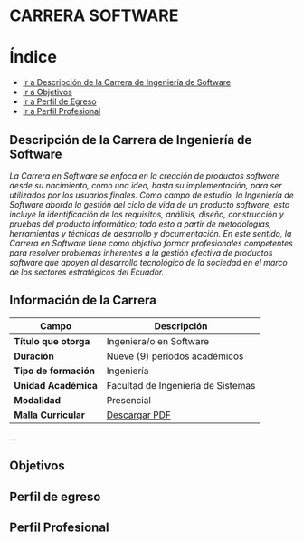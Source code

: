 # CARRERA SOFTWARE
# Índice

- [Ir a Descripción de la Carrera de Ingeniería de Software](#descripción-de-la-carrera-de-ingeniería-de-software)
- [Ir a Objetivos](#objetivos)
- [Ir a Perfil de Egreso](#perfil-de-egreso)
- [Ir a Perfil Profesional](#perfil-profesional)


## Descripción de la Carrera de Ingeniería de Software
 
*La Carrera en Software se enfoca en la creación de productos software desde su nacimiento, como una idea, hasta su implementación, para ser utilizados por los usuarios finales. Como campo de estudio, la Ingeniería de Software aborda la gestión del ciclo de vida de un producto software, esto incluye la identificación de los requisitos, análisis, diseño, construcción y pruebas del producto informático; todo esto a partir de metodologías, herramientas y técnicas de desarrollo y documentación. En este sentido, la Carrera en Software tiene como objetivo formar profesionales competentes para resolver problemas inherentes a la gestión efectiva de productos software que apoyen al desarrollo tecnológico de la sociedad en el marco de los sectores estratégicos del Ecuador.*

## Información de la Carrera

| **Campo**               | **Descripción**                                                                                                                                     |
|-------------------------|-----------------------------------------------------------------------------------------------------------------------------------------------------|
| **Título que otorga**    | Ingeniera/o en Software                                                                                                                                 |
| **Duración**             | Nueve (9) períodos académicos                                                                                                                                             |
| **Tipo de formación**    | Ingeniería                                                                                                                                           |
| **Unidad Académica**     | Facultad de Ingeniería de Sistemas                                                                                                                   |
| **Modalidad**            | Presencial                                                                                                                                         |
| **Malla Curricular**     | [Descargar PDF](https://webhistorico.epn.edu.ec/wp-content/uploads/2024/09/malla_software.pdf)     

...
## Objetivos 
## Perfil de egreso
## Perfil Profesional
